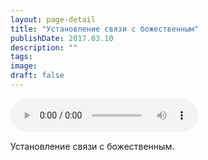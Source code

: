 ```yaml
---
layout: page-detail
title: "Установление связи с божественным"
publishDate: 2017.03.10
description: ""
tags:
image:
draft: false
---
```


<audio title="2017.03.10 - Установление связи с божественным.mp3" src="/upload/iblock/325/3257f3c7084353f32d838f630535ae99.mp3" controls=""></audio>

 Установление связи с божественным. 

  
